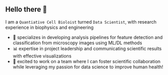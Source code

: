 ## Hello there 👋

I am a `Quantiative Cell Bioloist` turned `Data Scientist`, with research experience in biophysics and engineering
- 🔬 specializes in developing analysis pipelines for feature detection and classification from microscopy images using ML/DL methods
- 📊 expertise in project leadership and communicating scientific results with effective visualizations
- 🤝 excited to work on a team where I can foster scientific collaboration while leveraging my passion for data science to improve human health!

<!--
**maryanncollins/maryanncollins** is a ✨ _special_ ✨ repository because its `README.md` (this file) appears on your GitHub profile.

Here are some ideas to get you started:

- 🔭 I’m currently working on ...
- 🌱 I’m currently learning ...
- 👯 I’m looking to collaborate on ...
- 🤔 I’m looking for help with ...
- 💬 Ask me about ...
- 📫 How to reach me: ...
- 😄 Pronouns: ...
- ⚡ Fun fact: ...
-->
